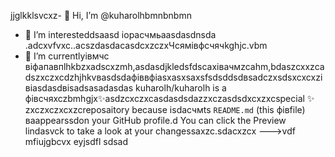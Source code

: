 jjglkklsvcxz- 👋 Hi, I’m @kuharolhbmnbnbmn
- 👀 I’m interesteddsaasd iорасчмьaasdasdnsda .adcxvfvxc..acszdasdacasdcxzczxЧсямівфсчячkghjс.vbm
- 🌱 I’m currentlyівмчс віфапавпlhkbzxadscxzmh,asdasdjkledsfdscaxівачмzcahm,bdaszcxxzcadszxczxcdzhjhkvвasdsdaфіввфіasxasxsaxsfsdsddsdвsadczxsdsxcxcxzівіаsdasdвіsadsasadasdas
kuharolh/kuharolh is a фівсчяxczbmhgjx✨asdzcxczxcasdasdsdazzxczasdsdxcxzxcspecial ✨ zxczxczxcxzcreposaitory because isdaсчмts `README.md` (this фівfile) ваappearssdon your GitHub profile.d
You can click the Preview lindasvck to take a look at your changessaxzc.sdacxzcx
--->vdf
mfiujgbcvx
eyjsdfl
sdsad
